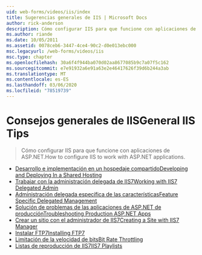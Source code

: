 ```yaml
---
uid: web-forms/videos/iis/index
title: Sugerencias generales de IIS | Microsoft Docs
author: rick-anderson
description: Cómo configurar IIS para que funcione con aplicaciones de ASP.NET.
ms.author: riande
ms.date: 10/05/2011
ms.assetid: 0078ceb6-3447-4ce4-90c2-d0e013ebc000
msc.legacyurl: /web-forms/videos/iis
msc.type: chapter
ms.openlocfilehash: 30a6f4f944ba070d02aa8677085b9c7a07f5c162
ms.sourcegitcommit: e7e91932a6e91a63e2e46417626f39d6b244a3ab
ms.translationtype: MT
ms.contentlocale: es-ES
ms.lasthandoff: 03/06/2020
ms.locfileid: "78519739"
---
```

# <a name="general-iis-tips"></a><span data-ttu-id="88223-103">Consejos generales de IIS</span><span class="sxs-lookup"><span data-stu-id="88223-103">General IIS Tips</span></span>

> <span data-ttu-id="88223-104">Cómo configurar IIS para que funcione con aplicaciones de ASP.NET.</span><span class="sxs-lookup"><span data-stu-id="88223-104">How to configure IIS to work with ASP.NET applications.</span></span>

- [<span data-ttu-id="88223-105">Desarrollo e implementación en un hospedaje compartido</span><span class="sxs-lookup"><span data-stu-id="88223-105">Developing and Deploying In a Shared Hosting</span></span>](developing-and-deploying-in-a-shared-hosting.md)
- [<span data-ttu-id="88223-106">Trabajar con la administración delegada de IIS7</span><span class="sxs-lookup"><span data-stu-id="88223-106">Working with IIS7 Delegated Admin</span></span>](working-with-iis7-deligated-admin.md)
- [<span data-ttu-id="88223-107">Administración delegada específica de las características</span><span class="sxs-lookup"><span data-stu-id="88223-107">Feature Specific Delegated Management</span></span>](feature-specific-delegated-management.md)
- [<span data-ttu-id="88223-108">Solución de problemas de las aplicaciones de ASP.NET de producción</span><span class="sxs-lookup"><span data-stu-id="88223-108">Troubleshooting Production ASP.NET Apps</span></span>](troubleshooting-production-aspnet-apps.md)
- [<span data-ttu-id="88223-109">Crear un sitio con el administrador de IIS7</span><span class="sxs-lookup"><span data-stu-id="88223-109">Creating a Site with IIS7 Manager</span></span>](creating-a-site-with-iis7-manager.md)
- [<span data-ttu-id="88223-110">Instalar FTP7</span><span class="sxs-lookup"><span data-stu-id="88223-110">Installing FTP7</span></span>](installing-ftp7.md)
- [<span data-ttu-id="88223-111">Limitación de la velocidad de bits</span><span class="sxs-lookup"><span data-stu-id="88223-111">Bit Rate Throttling</span></span>](bit-rate-throttling.md)
- [<span data-ttu-id="88223-112">Listas de reproducción de IIS7</span><span class="sxs-lookup"><span data-stu-id="88223-112">IIS7 Playlists</span></span>](iis7-playlists.md)
